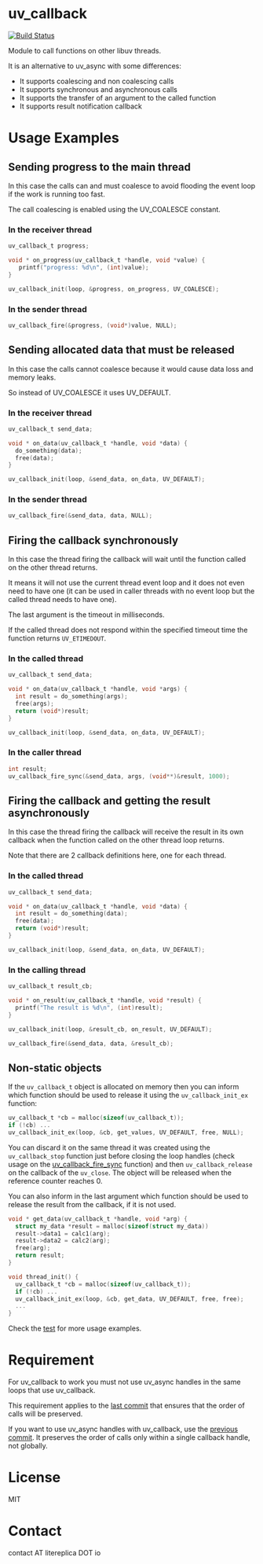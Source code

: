 # uv_callback

[![Build Status](https://travis-ci.org/litesync/uv_callback.svg?branch=master)](https://travis-ci.org/litesync/uv_callback)

Module to call functions on other libuv threads.

It is an alternative to uv_async with some differences:

 * It supports coalescing and non coalescing calls
 * It supports synchronous and asynchronous calls
 * It supports the transfer of an argument to the called function
 * It supports result notification callback


# Usage Examples


## Sending progress to the main thread

In this case the calls can and must coalesce to avoid flooding the event loop if the
work is running too fast.

The call coalescing is enabled using the UV_COALESCE constant.

### In the receiver thread

```C
uv_callback_t progress;

void * on_progress(uv_callback_t *handle, void *value) {
   printf("progress: %d\n", (int)value);
}

uv_callback_init(loop, &progress, on_progress, UV_COALESCE);
```

### In the sender thread

```C
uv_callback_fire(&progress, (void*)value, NULL);
```


## Sending allocated data that must be released

In this case the calls cannot coalesce because it would cause data loss and memory leaks.

So instead of UV_COALESCE it uses UV_DEFAULT.

### In the receiver thread

```C
uv_callback_t send_data;

void * on_data(uv_callback_t *handle, void *data) {
  do_something(data);
  free(data);
}

uv_callback_init(loop, &send_data, on_data, UV_DEFAULT);
```

### In the sender thread

```C
uv_callback_fire(&send_data, data, NULL);
```


## Firing the callback synchronously

In this case the thread firing the callback will wait until the function
called on the other thread returns.

It means it will not use the current thread event loop and it does not
even need to have one (it can be used in caller threads with no event loop
but the called thread needs to have one).

The last argument is the timeout in milliseconds.

If the called thread does not respond within the specified timeout time
the function returns `UV_ETIMEDOUT`.


### In the called thread

```C
uv_callback_t send_data;

void * on_data(uv_callback_t *handle, void *args) {
  int result = do_something(args);
  free(args);
  return (void*)result;
}

uv_callback_init(loop, &send_data, on_data, UV_DEFAULT);
```

### In the caller thread

```C
int result;
uv_callback_fire_sync(&send_data, args, (void**)&result, 1000);
```


## Firing the callback and getting the result asynchronously

In this case the thread firing the callback will receive the result in its
own callback when the function called on the other thread loop returns.

Note that there are 2 callback definitions here, one for each thread.

### In the called thread

```C
uv_callback_t send_data;

void * on_data(uv_callback_t *handle, void *data) {
  int result = do_something(data);
  free(data);
  return (void*)result;
}

uv_callback_init(loop, &send_data, on_data, UV_DEFAULT);
```

### In the calling thread

```C
uv_callback_t result_cb;

void * on_result(uv_callback_t *handle, void *result) {
  printf("The result is %d\n", (int)result);
}

uv_callback_init(loop, &result_cb, on_result, UV_DEFAULT);

uv_callback_fire(&send_data, data, &result_cb);
```

## Non-static objects

If the `uv_callback_t` object is allocated on memory then you can inform which function should be used to release it using the `uv_callback_init_ex` function:

```C
uv_callback_t *cb = malloc(sizeof(uv_callback_t));
if (!cb) ...
uv_callback_init_ex(loop, &cb, get_values, UV_DEFAULT, free, NULL);
```

You can discard it on the same thread it was created using the `uv_callback_stop` function just before closing the loop handles (check usage on the [uv_callback_fire_sync](https://github.com/litesync/uv_callback/blob/master/uv_callback.c#L351) function) and then `uv_callback_release` on the callback of the `uv_close`. The object will be released when the reference counter reaches 0.

You can also inform in the last argument which function should be used to release the result from the callback, if it is not used.

```C
void * get_data(uv_callback_t *handle, void *arg) {
  struct my_data *result = malloc(sizeof(struct my_data))
  result->data1 = calc1(arg);
  result->data2 = calc2(arg);
  free(arg);
  return result;
}

void thread_init() {
  uv_callback_t *cb = malloc(sizeof(uv_callback_t));
  if (!cb) ...
  uv_callback_init_ex(loop, &cb, get_data, UV_DEFAULT, free, free);
  ...
}
```

Check the [test](test/test.c) for more usage examples.


# Requirement

For uv_callback to work you must not use uv_async handles in the same loops that use uv_callback.

This requirement applies to the [last commit](https://github.com/litesync/uv_callback/commit/f9e54ca561e40cb61398534c3b069c800c537a41) that ensures that the order of calls will be preserved.

If you want to use uv_async handles with uv_callback, use the [previous commit](https://github.com/litesync/uv_callback/commit/f19aba8b9c21f860f9e00fd5654baa6aeff81a76). It preserves the 
order of calls only within a single callback handle, not globally.


# License

MIT

# Contact

contact AT litereplica DOT io
